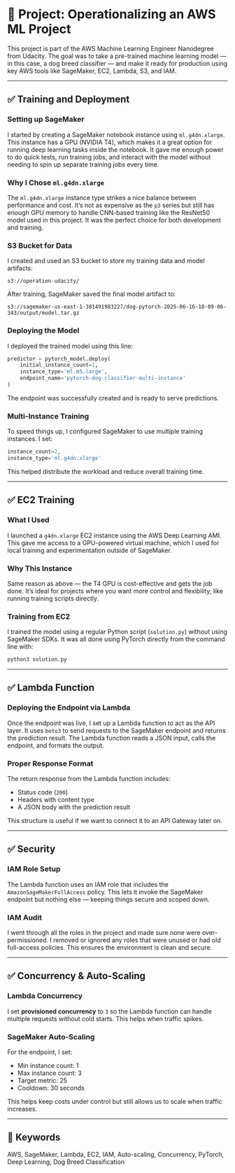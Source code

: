 # 🐶 Project: Operationalizing an AWS ML Project

This project is part of the AWS Machine Learning Engineer Nanodegree from Udacity. The goal was to take a pre-trained machine learning model — in this case, a dog breed classifier — and make it ready for production using key AWS tools like SageMaker, EC2, Lambda, S3, and IAM.

---

## ✅ Training and Deployment

### Setting up SageMaker

I started by creating a SageMaker notebook instance using `ml.g4dn.xlarge`. This instance has a GPU (NVIDIA T4), which makes it a great option for running deep learning tasks inside the notebook. It gave me enough power to do quick tests, run training jobs, and interact with the model without needing to spin up separate training jobs every time.

### Why I Chose `ml.g4dn.xlarge`

The `ml.g4dn.xlarge` instance type strikes a nice balance between performance and cost. It’s not as expensive as the `p3` series but still has enough GPU memory to handle CNN-based training like the ResNet50 model used in this project. It was the perfect choice for both development and training.

### S3 Bucket for Data

I created and used an S3 bucket to store my training data and model artifacts:
```
s3://operation-udacity/
```

After training, SageMaker saved the final model artifact to:
```
s3://sagemaker-us-east-1-381491983227/dog-pytorch-2025-06-16-10-09-06-343/output/model.tar.gz
```

### Deploying the Model

I deployed the trained model using this line:
```python
predictor = pytorch_model.deploy(
    initial_instance_count=1,
    instance_type='ml.m5.large',
    endpoint_name='pytorch-dog-classifier-multi-instance'
)
```

The endpoint was successfully created and is ready to serve predictions.

### Multi-Instance Training

To speed things up, I configured SageMaker to use multiple training instances. I set:
```python
instance_count=2,
instance_type='ml.g4dn.xlarge'
```
This helped distribute the workload and reduce overall training time.

---

## ✅ EC2 Training

### What I Used

I launched a `g4dn.xlarge` EC2 instance using the AWS Deep Learning AMI. This gave me access to a GPU-powered virtual machine, which I used for local training and experimentation outside of SageMaker.

### Why This Instance

Same reason as above — the T4 GPU is cost-effective and gets the job done. It’s ideal for projects where you want more control and flexibility, like running training scripts directly.

### Training from EC2

I trained the model using a regular Python script (`solution.py`) without using SageMaker SDKs. It was all done using PyTorch directly from the command line with:
```bash
python3 solution.py
```

---

## ✅ Lambda Function

### Deploying the Endpoint via Lambda

Once the endpoint was live, I set up a Lambda function to act as the API layer. It uses `boto3` to send requests to the SageMaker endpoint and returns the prediction result. The Lambda function reads a JSON input, calls the endpoint, and formats the output.

### Proper Response Format

The return response from the Lambda function includes:
- Status code (`200`)
- Headers with content type
- A JSON body with the prediction result

This structure is useful if we want to connect it to an API Gateway later on.

---

## ✅ Security

### IAM Role Setup

The Lambda function uses an IAM role that includes the `AmazonSageMakerFullAccess` policy. This lets it invoke the SageMaker endpoint but nothing else — keeping things secure and scoped down.

### IAM Audit

I went through all the roles in the project and made sure none were over-permissioned. I removed or ignored any roles that were unused or had old full-access policies. This ensures the environment is clean and secure.

---

## ✅ Concurrency & Auto-Scaling

### Lambda Concurrency

I set **provisioned concurrency** to `3` so the Lambda function can handle multiple requests without cold starts. This helps when traffic spikes.

### SageMaker Auto-Scaling

For the endpoint, I set:
- Min instance count: 1
- Max instance count: 3
- Target metric: 25
- Cooldown: 30 seconds

This helps keep costs under control but still allows us to scale when traffic increases.

---

## 🧠 Keywords

AWS, SageMaker, Lambda, EC2, IAM, Auto-scaling, Concurrency, PyTorch, Deep Learning, Dog Breed Classification
